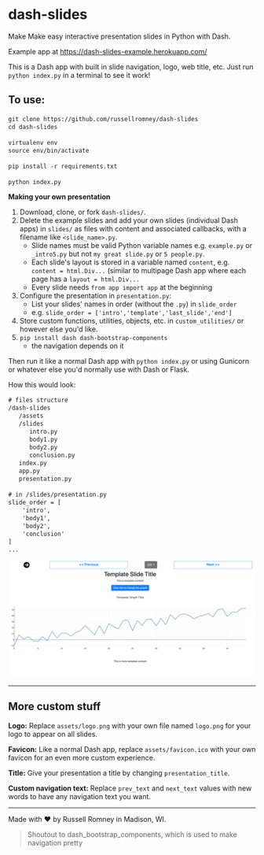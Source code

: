 # dash-slides

Make Make easy interactive presentation slides in Python with Dash. 

Example app at https://dash-slides-example.herokuapp.com/

This is a Dash app with built in slide navigation, logo, web title, etc. Just run `python index.py` in a terminal to see it work!

## To use:


```shell
git clone https://github.com/russellromney/dash-slides
cd dash-slides

virtualenv env
source env/bin/activate

pip install -r requirements.txt

python index.py
```

**Making your own presentation**

1. Download, clone, or fork `dash-slides/`.
1. Delete the example slides and add your own slides (individual Dash apps) in `slides/` as files with content and associated callbacks, with a filename like `<slide_name>.py`.
   - Slide names must be valid Python variable names e.g. `example.py` or `_intro5.py` but not `my great slide.py` or `5 people.py`.
   - Each slide's layout is stored in a variable named `content`, e.g. `content = html.Div...` (similar to multipage Dash app where each page has a `layout = html.Div...`
   - Every slide needs `from app import app` at the beginning
3. Configure the presentation in  `presentation.py`:
   - List your slides' names in order (without the `.py`) in `slide_order`
   - e.g. `slide_order = ['intro','template','last_slide','end']`
2. Store custom functions, utilities, objects, etc. in `custom_utilities/` or however else you'd like.
4. `pip install dash dash-bootstrap-components`
   - the navigation depends on it

Then run it like a normal Dash app with `python index.py` or using Gunicorn or whatever else you'd normally use with Dash or Flask.

How this would look:
```
# files structure
/dash-slides
   /assets
   /slides
      intro.py
      body1.py
      body2.py
      conclusion.py
   index.py
   app.py
   presentation.py

# in /slides/presentation.py
slide_order = [
    'intro',
    'body1',
    'body2',
    'conclusion'
]
...
```

![example pic](https://raw.githubusercontent.com/russellromney/dash-slides/master/example/assets/example_pic.png)

---

## More custom stuff

**Logo:** Replace `assets/logo.png` with your own file named `logo.png` for your logo to appear on all slides.

**Favicon:** Like a normal Dash app, replace `assets/favicon.ico` with your own favicon for an even more custom experience.

**Title:** Give your presentation a title by changing `presentation_title`.

**Custom navigation text:** Replace `prev_text` and `next_text` values with new words to have any navigation text you want.


---

Made with :heart: by Russell Romney in Madison, WI.

> Shoutout to dash_bootstrap_components, which is used to make navigation pretty
